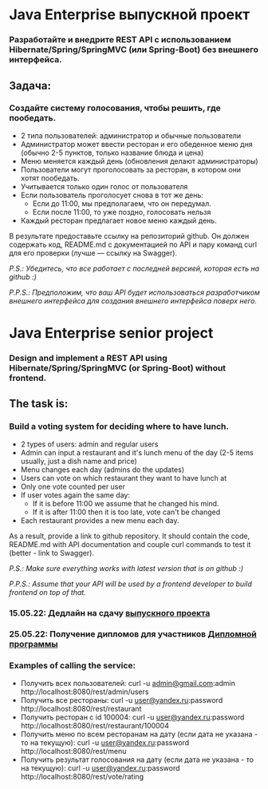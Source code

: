 Java Enterprise выпускной проект
===============================

### Разработайте и внедрите REST API с использованием Hibernate/Spring/SpringMVC (или Spring-Boot) без внешнего интерфейса.

## Задача:
### Создайте систему голосования, чтобы решить, где пообедать.

- 2 типа пользователей: администратор и обычные пользователи
- Администратор может ввести ресторан и его обеденное меню дня (обычно 2-5 пунктов, только название блюда и цена)
- Меню меняется каждый день (обновления делают администраторы)
- Пользователи могут проголосовать за ресторан, в котором они хотят пообедать.
- Учитывается только один голос от пользователя
- Если пользователь проголосует снова в тот же день:
  - Если до 11:00, мы предполагаем, что он передумал.
  - Если после 11:00, то уже поздно, голосовать нельзя
- Каждый ресторан предлагает новое меню каждый день.

В результате предоставьте ссылку на репозиторий github. Он должен содержать код, README.md с документацией по API и пару команд curl для его проверки (лучше — ссылку на Swagger).

<em> P.S.: Убедитесь, что все работает с последней версией, которая есть на github :)</em>

<em>P.P.S.: Предположим, что ваш API будет использоваться разработчиком внешнего интерфейса для создания внешнего интерфейса поверх него.</em>


Java Enterprise senior project
===============================

### Design and implement a REST API using Hibernate/Spring/SpringMVC (or Spring-Boot) without frontend.

## The task is:

### Build a voting system for deciding where to have lunch.

- 2 types of users: admin and regular users
- Admin can input a restaurant and it's lunch menu of the day (2-5 items usually, just a dish name and price)
- Menu changes each day (admins do the updates)
- Users can vote on which restaurant they want to have lunch at
- Only one vote counted per user
- If user votes again the same day:
  - If it is before 11:00 we assume that he changed his mind.
  - If it is after 11:00 then it is too late, vote can't be changed
- Each restaurant provides a new menu each day.

As a result, provide a link to github repository. It should contain the code, README.md with API documentation and couple curl commands to test it (better - link to Swagger).

<em>P.S.: Make sure everything works with latest version that is on github :)</em>

<em>P.P.S.: Assume that your API will be used by a frontend developer to build frontend on top of that.</em>

### 15.05.22: Дедлайн на сдачу [выпускного проекта](https://github.com/JavaOPs/topjava/blob/master/graduation.md)
### 25.05.22: Получение дипломов для участников [Дипломной программы](https://javaops.ru/view/register/diploma)

### Examples of calling the service:
- Получить всех пользователей: curl -u admin@gmail.com:admin http://localhost:8080/rest/admin/users
- Получить все рестораны: curl -u user@yandex.ru:password http://localhost:8080/rest/restaurant
- Получить ресторан с id 100004: curl -u user@yandex.ru:password http://localhost:8080/rest/restaurant/100004
- Получить меню по всем ресторанам на дату (если дата не указана - то на текущую): curl -u user@yandex.ru:password http://localhost:8080/rest/menu
- Получить результат голосования на дату (если дата не указана - то на текущую): curl -u user@yandex.ru:password http://localhost:8080/rest/vote/rating